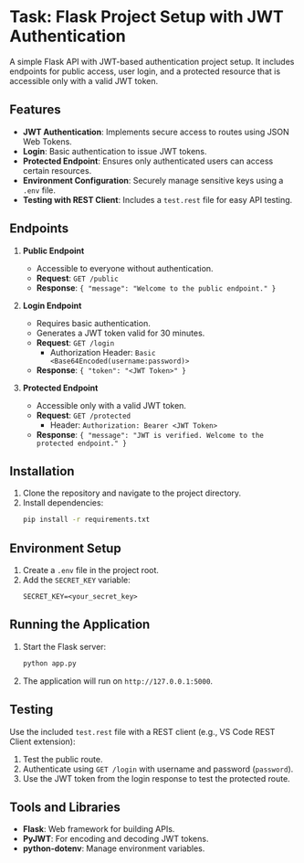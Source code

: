 # Task: Flask Project Setup with JWT Authentication

A simple Flask API with JWT-based authentication project setup. It includes endpoints for public access, user login, and a protected resource that is accessible only with a valid JWT token.

## Features
- **JWT Authentication**: Implements secure access to routes using JSON Web Tokens.
- **Login**: Basic authentication to issue JWT tokens.
- **Protected Endpoint**: Ensures only authenticated users can access certain resources.
- **Environment Configuration**: Securely manage sensitive keys using a `.env` file.
- **Testing with REST Client**: Includes a `test.rest` file for easy API testing.

## Endpoints

1. **Public Endpoint**
   - Accessible to everyone without authentication.
   - **Request**: `GET /public`
   - **Response**: `{ "message": "Welcome to the public endpoint." }`

2. **Login Endpoint**
   - Requires basic authentication.
   - Generates a JWT token valid for 30 minutes.
   - **Request**: `GET /login`
     - Authorization Header: `Basic <Base64Encoded(username:password)>`
   - **Response**: `{ "token": "<JWT Token>" }`

3. **Protected Endpoint**
   - Accessible only with a valid JWT token.
   - **Request**: `GET /protected`
     - Header: `Authorization: Bearer <JWT Token>`
   - **Response**: `{ "message": "JWT is verified. Welcome to the protected endpoint." }`

## Installation

1. Clone the repository and navigate to the project directory.
2. Install dependencies:
   ```bash
   pip install -r requirements.txt
   ```

## Environment Setup

1. Create a `.env` file in the project root.
2. Add the `SECRET_KEY` variable:
   ```env
   SECRET_KEY=<your_secret_key>
   ```

## Running the Application

1. Start the Flask server:
   ```bash
   python app.py
   ```
2. The application will run on `http://127.0.0.1:5000`.

## Testing

Use the included `test.rest` file with a REST client (e.g., VS Code REST Client extension):

1. Test the public route.
2. Authenticate using `GET /login` with username and password (`password`).
3. Use the JWT token from the login response to test the protected route.

## Tools and Libraries

- **Flask**: Web framework for building APIs.
- **PyJWT**: For encoding and decoding JWT tokens.
- **python-dotenv**: Manage environment variables.
